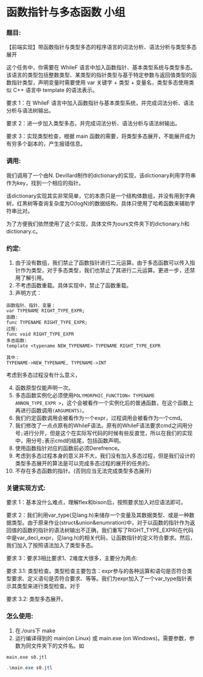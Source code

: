 # 函数指针与多态函数 小组

### 题目:

【前端实现】带函数指针与类型多态的程序语言的词法分析、语法分析与类型多态展开

这个任务中，你需要在 WhileF 语言中加入函数指针、基本类型系统与类型多态。该语言的类型包括整数类型、某类型的指针类型与基于特定参数与返回值类型的函数指针类型，声明变量时需要使用 var 关键字 + 类型 + 变量名，类型多态使用类似 C++ 语言中 template 的语法表示。

要求 1：在 WhileF 语言中加入函数指针与基本类型系统，并完成词法分析、语法分析与语法树输出。

要求 2：进一步加入类型多态，并完成词法分析、语法分析与语法树输出。

要求 3：实现类型检查，根据 main 函数的需要，将类型多态展开，不能展开成为有穷多个副本的，产生报错信息。

### 调用:

我们调用了一个由N. Devillard制作的dictionary的实现，该dictionary利用字符串作为key，找到一个相应的指针。

该dictionary实现其实非常简单，它的本质只是一个结构体数组，并没有用到字典树，红黑树等查询复杂度为O(logN)的数据结构，具体只使用了哈希函数来辅助字符串比对。

为了方便我们依然使用了这个实现，具体文件为ours文件夹下的dictionary.h和dictionary.c。

### 约定:

1. 由于没有数组，我们禁止了函数指针进行二元运算。由于多态函数可以传入指针作为类型，对于多态类型，我们也禁止了其进行二元运算。更进一步，还禁用了解引用。
2. 不考虑函数重载。具体实现中，禁止了函数重载。
3. 声明方式：
```
函数指针、指针、变量：
var TYPENAME RIGHT_TYPE_EXPR;
函数:
func TYPENAME RIGHT_TYPE_EXPR;
过程:
func void RIGHT_TYPE_EXPR
多态函数:
template <typename NEW_TYPENAME> TYPENAME RIGHT_TYPE_EXPR
 
其中：
TYPENAME->NEW_TYPENAME, TYPENAME->INT
``` 
考虑到多态过程没有什么意义，

4. 函数原型仅能声明一次。
5. 多态函数实例化必须使用`POLYMORPHIC_FUNCTION< TYPENAME ANNON_TYPE_EXPR >`，这个会被看作一个实例化后的普通函数，在这个函数上再进行函数调用`(ARGUMENTS)`。
6. 我们约定函数调用会被看作为一个expr，过程调用会被看作为一个cmd。
7. 我们修改了一点点原有的WhileF语法。原有的WhileF语法要求cmd之间用分号`;`进行分开，但是这个在实际写代码的时候有些反直觉，所以在我们的实现中，用分号`;`表示cmd的结尾，包括函数声明。
8. 使用函数指针对应的函数前必须Derefrence。
9. 考虑到多态过程本身的意义并不大，我们没有加入多态过程，但是我们设计的类型多态展开的算法是可以完成多态过程的展开的任务的。
10. 不存在多态函数的指针。(否则应当无法完成类型多态展开)

### 关键实现方式:
要求 1：基本没什么难点，理解flex和bison后，按照要求加入对应语法即可。

要求 2：我们利用var_type(见lang.h)来储存一个变量及其数据类型、或是一种数据类型。由于原来作业(struct&union&enumration)中，对于以函数的指针作为返回值的函数的指针的语法树输出不正确，我们重写了RIGHT_TYPE_EXPR(在代码中是var_decl_expr，见lang.h)的相关代码，让函数指针的定义符合要求。然后，我们加入了按照语法加入了类型多态。

要求 3：要求3相比要求1、2难度大很多，主要分为两点:

要求 3.1: 类型检查。类型检查主要包含：expr参与的各种运算和语句是否符合类型要求、定义语句是否符合要求、等等。我们为expr加入了一个var_type指针表示其类型来进行类型检查。对于

要求 3.2: 类型多态展开。

### 怎么使用:
1. 在./ours下 make
2. 运行编译得到的 main(on Linux) 或 main.exe (on Windows)。需要参数，参数为同文件夹下的文件名。如
```shell
main.exe s0.jtl
```
```powershell
.\main.exe s0.jtl
```

